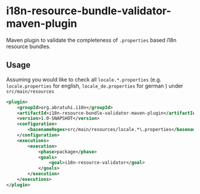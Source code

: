 i18n-resource-bundle-validator-maven-plugin
================================
Maven plugin to validate the completeness of `.properties` based i18n resource bundles.

Usage
---
Assuming you would like to check all `locale.*.properties` (e.g. `locale.properties` for english, `locale_de.properties` for german ) under `src/main/resources`
```xml
<plugin>
	<groupId>org.abratuhi.i18n</groupId>
	<artifactId>i18n-resource-bundle-validator-maven-plugin</artifactId>
	<version>1.0-SNAPSHOT</version>
	<configuration>
		<basenameRegex>src/main/resources/locale.*\.properties</basenameRegex>
	</configuration>
	<executions>
		<execution>
			<phase>package</phase>
			<goals>
				<goal>i18n-resource-validator</goal>
			</goals>
		</execution>
	</executions>
</plugin>
```